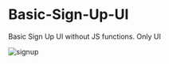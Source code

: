 # Basic-Sign-Up-UI
Basic Sign Up UI without JS functions. Only UI

![signup](https://github.com/JuanFCariola/Basic-Sign-Up-UI/assets/168607574/04e4f854-eb1c-4255-917d-1781c4eb0d8c)
